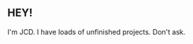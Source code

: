 ## HEY! 
I'm JCD. I have loads of unfinished projects. Don't ask. 

<!---
sbarton19/sbarton19 is a ✨ special ✨ repository because its `README.md` (this file) appears on your GitHub profile.
You can click the Preview link to take a look at your changes.
--->
